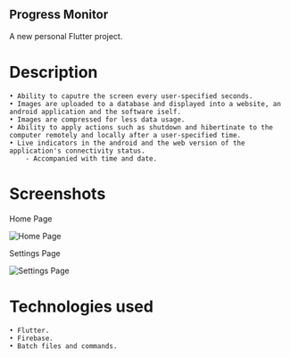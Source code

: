 ## Progress Monitor



A new personal Flutter project.




# Description
    • Ability to caputre the screen every user-specified seconds.
    • Images are uploaded to a database and displayed into a website, an android application and the software iself.
    • Images are compressed for less data usage.
    • Ability to apply actions such as shutdown and hibertinate to the computer remotely and locally after a user-specified time.
    • Live indicators in the android and the web version of the application's connectivity status.
        - Accompanied with time and date.
    
# Screenshots
Home Page

![Home Page](https://i.postimg.cc/yxbQPpjr/progress-monitor-5-29-2023-4-49-53-PM.png)

Settings Page

![Settings Page](https://i.postimg.cc/6p7kTVqW/progress-monitor-5-29-2023-4-34-09-PM.png) 
    
# Technologies used
    • Flutter.
    • Firebase.
    • Batch files and commands.
